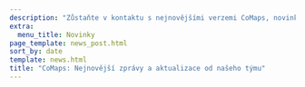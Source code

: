```yaml
---
description: "Zůstaňte v kontaktu s nejnovějšími verzemi CoMaps, novinkami a aktualizacemi od našeho týmu"
extra:
  menu_title: Novinky
page_template: news_post.html
sort_by: date
template: news.html
title: "CoMaps: Nejnovější zprávy a aktualizace od našeho týmu"
---
```

